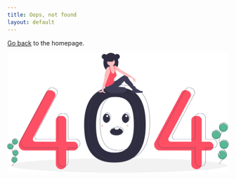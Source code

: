 ```yaml
---
title: Oops, not found
layout: default
---
```


[Go back](/) to the homepage.

<img class="undraw-svg" src="/images/undraw_page_not_found.svg" alt="">
